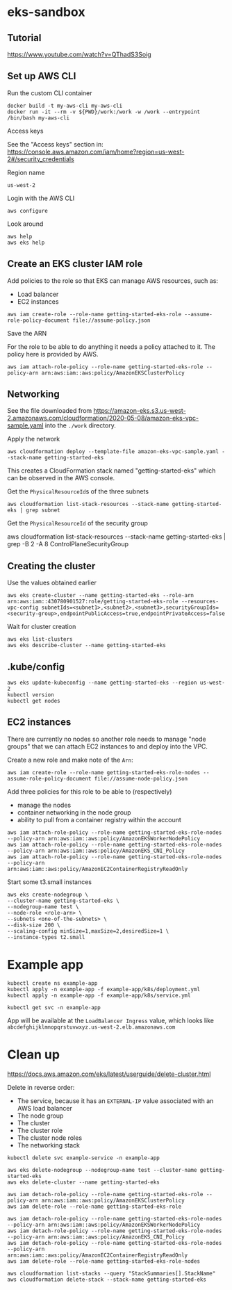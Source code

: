 # eks-sandbox

## Tutorial

https://www.youtube.com/watch?v=QThadS3Soig

## Set up AWS CLI

Run the custom CLI container

```
docker build -t my-aws-cli my-aws-cli
docker run -it --rm -v ${PWD}/work:/work -w /work --entrypoint /bin/bash my-aws-cli
```

Access keys

See the "Access keys" section in: https://console.aws.amazon.com/iam/home?region=us-west-2#/security_credentials

Region name
```
us-west-2
```

Login with the AWS CLI

```
aws configure
```

Look around

```
aws help
aws eks help
```

## Create an EKS cluster IAM role

Add policies to the role so that EKS can manage AWS resources, such as:
  * Load balancer
  * EC2 instances

```
aws iam create-role --role-name getting-started-eks-role --assume-role-policy-document file://assume-policy.json
```

Save the ARN

For the role to be able to do anything it needs a policy attached to it. The policy here is provided by AWS.

```
aws iam attach-role-policy --role-name getting-started-eks-role --policy-arn arn:aws:iam::aws:policy/AmazonEKSClusterPolicy
```

## Networking

See the file downloaded from https://amazon-eks.s3.us-west-2.amazonaws.com/cloudformation/2020-05-08/amazon-eks-vpc-sample.yaml into the `./work` directory.

Apply the network

```
aws cloudformation deploy --template-file amazon-eks-vpc-sample.yaml --stack-name getting-started-eks
```

This creates a CloudFormation stack named "getting-started-eks" which can be observed in the AWS console.

Get the `PhysicalResourceId`s of the three subnets

```
aws cloudformation list-stack-resources --stack-name getting-started-eks | grep subnet
```

Get the `PhysicalResourceId` of the security group

aws cloudformation list-stack-resources --stack-name getting-started-eks | grep -B 2 -A 8 ControlPlaneSecurityGroup

## Creating the cluster

Use the values obtained earlier

```
aws eks create-cluster --name getting-started-eks --role-arn arn:aws:iam::430780901527:role/getting-started-eks-role --resources-vpc-config subnetIds=<subnet1>,<subnet2>,<subnet3>,securityGroupIds=<security-group>,endpointPublicAccess=true,endpointPrivateAccess=false
```

Wait for cluster creation

```
aws eks list-clusters
aws eks describe-cluster --name getting-started-eks
```

## .kube/config

```
aws eks update-kubeconfig --name getting-started-eks --region us-west-2
kubectl version
kubectl get nodes
```

## EC2 instances

There are currently no nodes so another role needs to manage "node groups" that we can attach EC2 instances to and deploy into the VPC.

Create a new role and make note of the `Arn`:

```
aws iam create-role --role-name getting-started-eks-role-nodes --assume-role-policy-document file://assume-node-policy.json
```

Add three policies for this role to be able to (respectively)

* manage the nodes
* container networking in the node group
* ability to pull from a container registry within the account

```
aws iam attach-role-policy --role-name getting-started-eks-role-nodes --policy-arn arn:aws:iam::aws:policy/AmazonEKSWorkerNodePolicy
aws iam attach-role-policy --role-name getting-started-eks-role-nodes --policy-arn arn:aws:iam::aws:policy/AmazonEKS_CNI_Policy
aws iam attach-role-policy --role-name getting-started-eks-role-nodes --policy-arn arn:aws:iam::aws:policy/AmazonEC2ContainerRegistryReadOnly
```

Start some t3.small instances

```
aws eks create-nodegroup \
--cluster-name getting-started-eks \
--nodegroup-name test \
--node-role <role-arn> \
--subnets <one-of-the-subnets> \
--disk-size 200 \
--scaling-config minSize=1,maxSize=2,desiredSize=1 \
--instance-types t2.small
```

# Example app

```
kubectl create ns example-app
kubectl apply -n example-app -f example-app/k8s/deployment.yml
kubectl apply -n example-app -f example-app/k8s/service.yml

kubectl get svc -n example-app
```

App will be available at the `LoadBalancer Ingress` value, which looks like `abcdefghijklmnopqrstuvwxyz.us-west-2.elb.amazonaws.com`

# Clean up

https://docs.aws.amazon.com/eks/latest/userguide/delete-cluster.html

Delete in reverse order:
* The service, because it has an `EXTERNAL-IP` value associated with an AWS load balancer
* The node group
* The cluster
* The cluster role
* The cluster node roles
* The networking stack

```
kubectl delete svc example-service -n example-app

aws eks delete-nodegroup --nodegroup-name test --cluster-name getting-started-eks
aws eks delete-cluster --name getting-started-eks

aws iam detach-role-policy --role-name getting-started-eks-role --policy-arn arn:aws:iam::aws:policy/AmazonEKSClusterPolicy
aws iam delete-role --role-name getting-started-eks-role

aws iam detach-role-policy --role-name getting-started-eks-role-nodes --policy-arn arn:aws:iam::aws:policy/AmazonEKSWorkerNodePolicy
aws iam detach-role-policy --role-name getting-started-eks-role-nodes --policy-arn arn:aws:iam::aws:policy/AmazonEKS_CNI_Policy
aws iam detach-role-policy --role-name getting-started-eks-role-nodes --policy-arn arn:aws:iam::aws:policy/AmazonEC2ContainerRegistryReadOnly
aws iam delete-role --role-name getting-started-eks-role-nodes

aws cloudformation list-stacks --query "StackSummaries[].StackName"
aws cloudformation delete-stack --stack-name getting-started-eks
```
